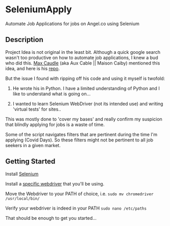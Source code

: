 # SeleniumApply

Automate Job Applications for jobs on Angel.co using Selenium

## Description

Project Idea is not original in the least bit. Although a quick google search wasn't too productive on how to automate job applications, I knew a bud who did this. [Max Caudle](http://maxcaudle.com/contact) (aka Aux Cable || Maison Caiby) mentioned this idea, and here is his [repo](https://github.com/MasonCaiby/auto_app).

But the issue I found with ripping off his code and using it myself is twofold:

1. He wrote his in Python. I have a limited understanding of Python and I like to understand what is going on...

2. I wanted to learn Selenium WebDriver (not its intended use) and writing 'virtual tests' for sites..

This was mostly done to 'cover my bases' and really confirm my suspicion that blindly applying for jobs is a waste of time.

Some of the script navigates filters that are pertinent during the time I'm applying (Covid Days). So these filters might not be pertinent to all job seekers in a given market.

## Getting Started

Install [Selenium](https://www.npmjs.com/package/selenium-webdriver)

Install a [specific webdriver](https://www.selenium.dev/documentation/en/webdriver/driver_requirements/#quick-reference) that you'll be using.

Move the Webdriver to your PATH of choice, i.e. `sudo mv chromedriver /usr/local/bin/`

Verify your webdriver is indeed in your PATH `sudo nano /etc/paths`

That should be enough to get you started...
